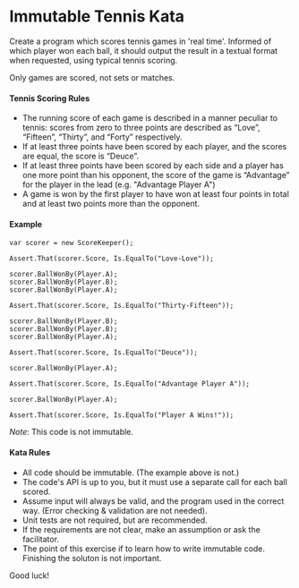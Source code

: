 # Immutable Tennis Kata

Create a program which scores tennis games in 'real time'.  Informed of which player won each ball, it should output the result in a textual format when requested, using typical tennis scoring.

Only games are scored, not sets or matches.
    
#### Tennis Scoring Rules

* The running score of each game is described in a manner peculiar to tennis: scores from zero to three points are described as “Love”, “Fifteen”, “Thirty”, and “Forty” respectively.
* If at least three points have been scored by each player, and the scores are equal, the score is “Deuce”.
* If at least three points have been scored by each side and a player has one more point than his opponent, the score of the game is “Advantage” for the player in the lead (e.g. "Advantage Player A")
* A game is won by the first player to have won at least four points in total and at least two points more than the opponent.

#### Example

    var scorer = new ScoreKeeper();
    
    Assert.That(scorer.Score, Is.EqualTo("Love-Love"));
    
    scorer.BallWonBy(Player.A);
    scorer.BallWonBy(Player.B);
    scorer.BallWonBy(Player.A);
    
    Assert.That(scorer.Score, Is.EqualTo("Thirty-Fifteen"));
    
    scorer.BallWonBy(Player.B);
    scorer.BallWonBy(Player.B);
    scorer.BallWonBy(Player.A);
    
    Assert.That(scorer.Score, Is.EqualTo("Deuce"));
    
    scorer.BallWonBy(Player.A);
    
    Assert.That(scorer.Score, Is.EqualTo("Advantage Player A"));
    
    scorer.BallWonBy(Player.A);
    
    Assert.That(scorer.Score, Is.EqualTo("Player A Wins!"));

*Note*: This code is not immutable.

#### Kata Rules

* All code should be immutable.  (The example above is not.)
* The code's API is up to you, but it must use a separate call for each ball scored.
* Assume input will always be valid, and the program used in the correct way.  (Error checking & validation are not needed).
* Unit tests are not required, but are recommended.
* If the requirements are not clear, make an assumption or ask the facilitator.
* The point of this exercise if to learn how to write immutable code.  Finishing the soluton is not important.

Good luck!
